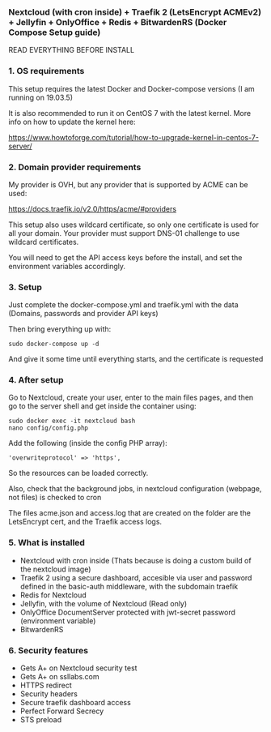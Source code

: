 ### Nextcloud (with cron inside) + Traefik 2 (LetsEncrypt ACMEv2) + Jellyfin + OnlyOffice + Redis + BitwardenRS (Docker Compose Setup guide)

READ EVERYTHING BEFORE INSTALL

### 1. OS requirements

This setup requires the latest Docker and Docker-compose versions (I am running on 19.03.5)

It is also recommended to run it on CentOS 7 with the latest kernel. More info on how to update the kernel here: 

<https://www.howtoforge.com/tutorial/how-to-upgrade-kernel-in-centos-7-server/>

### 2. Domain provider requirements

My provider is OVH, but any provider that is supported by ACME can be used:

<https://docs.traefik.io/v2.0/https/acme/#providers>

This setup also uses wildcard certificate, so only one certificate is used for all your domain. Your provider must support DNS-01 challenge to use wildcard certificates.

You will need to get the API access keys before the install, and set the environment variables accordingly.

### 3. Setup

Just complete the docker-compose.yml and traefik.yml with the data (Domains, passwords and provider API keys)

Then bring everything up with:

```
sudo docker-compose up -d
```

And give it some time until everything starts, and the certificate is requested

### 4. After setup

Go to Nextcloud, create your user, enter to the main files pages, and then go to the server shell and get inside the container using:

```
sudo docker exec -it nextcloud bash
nano config/config.php
```

Add the following (inside the config PHP array):

```
'overwriteprotocol' => 'https',
```

So the resources can be loaded correctly.

Also, check that the background jobs, in nextcloud configuration (webpage, not files) is checked to cron

The files acme.json and access.log that are created on the folder are the LetsEncrypt cert, and the Traefik access logs.

### 5. What is installed

* Nextcloud with cron inside (Thats because is doing a custom build of the nextcloud image)
* Traefik 2 using a secure dashboard, accesible via user and password defined in the basic-auth middleware, with the subdomain traefik
* Redis for Nextcloud
* Jellyfin, with the volume of Nextcloud (Read only)
* OnlyOffice DocumentServer protected with jwt-secret password (environment variable)
* BitwardenRS

### 6. Security features

* Gets A+ on Nextcloud security test
* Gets A+ on ssllabs.com
* HTTPS redirect
* Security headers
* Secure traefik dashboard access
* Perfect Forward Secrecy
* STS preload
